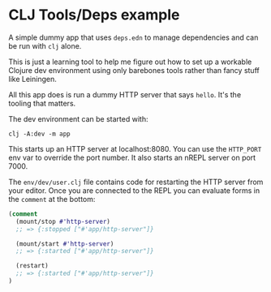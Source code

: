 # CLJ Tools/Deps example

A simple dummy app that uses `deps.edn` to manage dependencies and can be run with `clj` alone.

This is just a learning tool to help me figure out how to set up a workable Clojure dev environment using only barebones tools rather than fancy stuff like Leiningen.

All this app does is run a dummy HTTP server that says `hello`. It's the tooling that matters.

The dev environment can be started with:

```
clj -A:dev -m app
```

This starts up an HTTP server at localhost:8080. You can use the `HTTP_PORT` env var to override the port number. It also starts an nREPL server on port 7000.

The `env/dev/user.clj` file contains code for restarting the HTTP server from your editor. Once you are connected to the REPL you can evaluate forms in the `comment` at the bottom:

```clojure
(comment
  (mount/stop #'http-server)
  ;; => {:stopped ["#'app/http-server"]}

  (mount/start #'http-server)
  ;; => {:started ["#'app/http-server"]}

  (restart)
  ;; => {:started ["#'app/http-server"]}
)
```